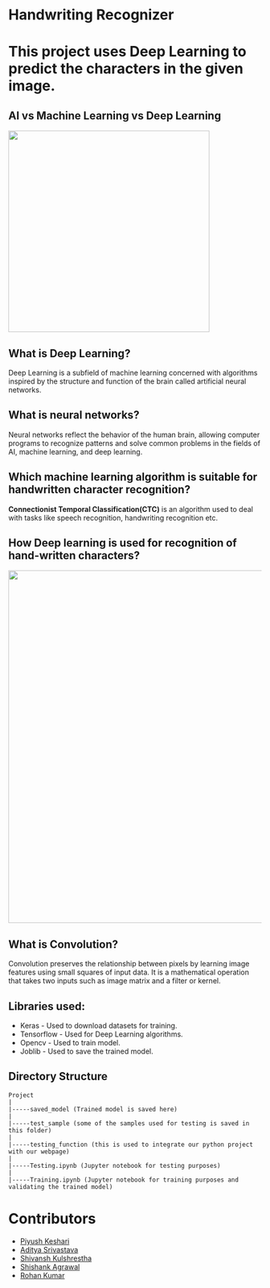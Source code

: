 # Handwriting Recognizer

# This project uses **Deep Learning** to predict the characters in the given image.

## AI vs Machine Learning vs Deep Learning

<img src="https://assets.website-files.com/5fb24a974499e90dae242d98/60f6feb4be651f666b46194a_AI%20vs%20Machine%20Learning%20vs%20Deep%20Learning.jpg" width="400px">

## What is Deep Learning?

Deep Learning is a subfield of machine learning concerned with algorithms inspired by the structure and function of the brain called artificial neural networks.

## What is neural networks?

Neural networks reflect the behavior of the human brain, allowing computer programs to recognize patterns and solve common problems in the fields of AI, machine learning, and deep learning.

## Which machine learning algorithm is suitable for handwritten character recognition?

**Connectionist Temporal Classification(CTC)** is an algorithm used to deal with tasks like speech recognition, handwriting recognition etc.

## How Deep learning is used for recognition of hand-written characters?

<img src="https://miro.medium.com/max/1400/1*XbuW8WuRrAY5pC4t-9DZAQ.jpeg" width="700px">

## What is Convolution?

Convolution preserves the relationship between pixels by learning image features using small squares of input data. It is a mathematical operation that takes two inputs such as image matrix and a filter or kernel.

## Libraries used:

- Keras - Used to download datasets for training.
- Tensorflow - Used for Deep Learning algorithms.
- Opencv - Used to train model.
- Joblib - Used to save the trained model.


## Directory Structure

```text
Project
|
|-----saved_model (Trained model is saved here)
|
|-----test_sample (some of the samples used for testing is saved in this folder)
|
|-----testing_function (this is used to integrate our python project with our webpage)
|
|-----Testing.ipynb (Jupyter notebook for testing purposes)
|
|-----Training.ipynb (Jupyter notebook for training purposes and validating the trained model)
```

# Contributors

- [Piyush Keshari]()
- [Aditya Srivastava]()
- [Shivansh Kulshrestha]()
- [Shishank Agrawal]()
- [Rohan Kumar]()
